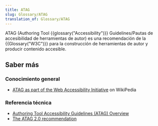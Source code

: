 ```yaml
---
title: ATAG
slug: Glossary/ATAG
translation_of: Glossary/ATAG
---
```


ATAG (Authoring Tool {{glossary("Accessibility")}} Guidelines/Pautas de accesibilidad de herramientas de autor) es una recomendación de la {{Glossary("W3C")}} para la construcción de herramientas de autor y producir contenido accesible.

## Saber más

### Conocimiento general

- [ATAG as part of the Web Accessibility Initiative](http://en.wikipedia.org/wiki/Web_Accessibility_Initiative#Authoring_Tools_Accessibility_Guidelines_.28ATAG.29) on WikiPedia

### Referencia técnica

- [Authoring Tool Accessibility Guidelines (ATAG) Overview](http://www.w3.org/WAI/intro/atag.php)
- [The ATAG 2.0 recommendation](http://www.w3.org/TR/ATAG20/)
